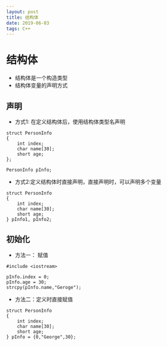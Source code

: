 ```yaml
---
layout: post
title: 结构体
date: 2019-06-03
tags: C++  
---
```




# 结构体

- 结构体是一个构造类型
- 结构体变量的声明方式

## 声明

- 方式1: 在定义结构体后，使用结构体类型名声明

```
struct PersonInfo
{
    int index;
    char name[30];
    short age;
};

PersonInfo pInfo;
```

- 方式2:定义结构体时直接声明，直接声明时，可以声明多个变量

```    
struct PersonInfo
{
    int index;
    char name[30];
    short age;
} pInfo1, pInfo2;
```

## 初始化

- 方法一： 赋值

```
#include <iostream>

pInfo.index = 0;
pInfo.age = 30;
strcpy(pInfo.name,"Geroge");
```

- 方法二：定义时直接赋值

```
struct PersonInfo
{
    int index;
    char name[30];
    short age;
} pInfo = {0,"George",30};
```


